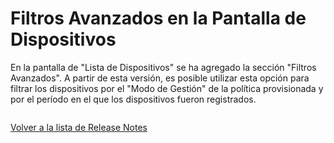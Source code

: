 # Filtros Avanzados en la Pantalla de Dispositivos

En la pantalla de "Lista de Dispositivos" se ha agregado la sección "Filtros Avanzados". A partir de esta versión, es posible utilizar esta opción para filtrar los dispositivos por el "Modo de Gestión" de la política provisionada y por el período en el que los dispositivos fueron registrados.

<figure><img src="../../../.gitbook/assets/image (112).png" alt=""><figcaption></figcaption></figure>

[Volver a la lista de Release Notes](./)
